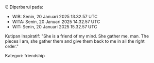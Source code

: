 ⏰ Diperbarui pada:
- WIB: Senin, 20 Januari 2025 13.32.57 UTC
- WITA: Senin, 20 Januari 2025 14.32.57 UTC
- WIT: Senin, 20 Januari 2025 15.32.57 UTC

Kutipan Inspiratif:
"She is a friend of my mind. She gather me, man. The pieces I am, she gather them and give them back to me in all the right order."


Kategori: friendship

